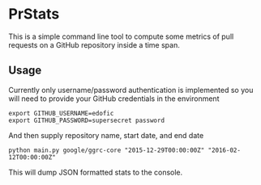 # PrStats

This is a simple command line tool to compute some metrics of pull requests on a GitHub repository inside a time span.

## Usage
Currently only username/password authentication is implemented so you will need to provide your GitHub credentials in the environment

    export GITHUB_USERNAME=edofic
    export GITHUB_PASSWORD=supersecret password

And then supply repository name, start date, and end date

    python main.py google/ggrc-core "2015-12-29T00:00:00Z" "2016-02-12T00:00:00Z"

This will dump JSON formatted stats to the console.
